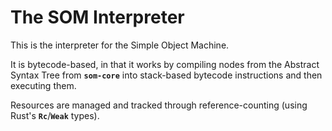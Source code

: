 The SOM Interpreter
===================

This is the interpreter for the Simple Object Machine.

It is bytecode-based, in that it works by compiling nodes from the Abstract Syntax Tree from **`som-core`** into stack-based bytecode instructions and then executing them.  

Resources are managed and tracked through reference-counting (using Rust's **`Rc`**/**`Weak`** types).  
